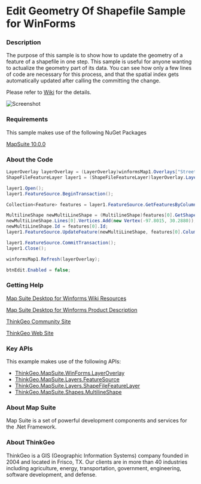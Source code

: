 # Edit Geometry Of Shapefile Sample for WinForms

### Description
The purpose of this sample is to show how to update the geometry of a feature of a shapefile in one step. This sample is useful for anyone wanting to actualize the geometry part of its data. You can see how only a few lines of code are necessary for this process, and that the spatial index gets automatically updated after calling the committing the change. 

Please refer to [Wiki](http://wiki.thinkgeo.com/wiki/map_suite_desktop_for_winforms) for the details.

![Screenshot](https://github.com/ThinkGeo/EditGeometryOfShapefileSample-ForWinForms/blob/master/ScreenShot.png)

### Requirements
This sample makes use of the following NuGet Packages

[MapSuite 10.0.0](https://www.nuget.org/packages?q=ThinkGeo)

### About the Code
```csharp
LayerOverlay layerOverlay = (LayerOverlay)winformsMap1.Overlays["StreetsOverlay"];
ShapeFileFeatureLayer layer1 = (ShapeFileFeatureLayer)layerOverlay.Layers["Streets"];

layer1.Open();
layer1.FeatureSource.BeginTransaction();

Collection<Feature> features = layer1.FeatureSource.GetFeaturesByColumnValue("RECID", "13762", ReturningColumnsType.AllColumns);

MultilineShape newMultiLineShape = (MultilineShape)features[0].GetShape();
newMultiLineShape.Lines[0].Vertices.Add(new Vertex(-97.8015, 30.2880));
newMultiLineShape.Id = features[0].Id;
layer1.FeatureSource.UpdateFeature(newMultiLineShape, features[0].ColumnValues);

layer1.FeatureSource.CommitTransaction();
layer1.Close();

winformsMap1.Refresh(layerOverlay);

btnEdit.Enabled = false;
```
### Getting Help

[Map Suite Desktop for Winforms Wiki Resources](http://wiki.thinkgeo.com/wiki/map_suite_desktop_for_winforms)

[Map Suite Desktop for Winforms Product Description](https://thinkgeo.com/ui-controls#desktop-platforms)

[ThinkGeo Community Site](http://community.thinkgeo.com/)

[ThinkGeo Web Site](http://www.thinkgeo.com)

### Key APIs
This example makes use of the following APIs:

- [ThinkGeo.MapSuite.WinForms.LayerOverlay](http://wiki.thinkgeo.com/wiki/api/thinkgeo.mapsuite.winforms.layeroverlay)
- [ThinkGeo.MapSuite.Layers.FeatureSource](http://wiki.thinkgeo.com/wiki/api/thinkgeo.mapsuite.layers.featuresource)
- [ThinkGeo.MapSuite.Layers.ShapeFileFeatureLayer](http://wiki.thinkgeo.com/wiki/api/thinkgeo.mapsuite.layers.shapefilefeaturelayer)
- [ThinkGeo.MapSuite.Shapes.MultilineShape](http://wiki.thinkgeo.com/wiki/api/thinkgeo.mapsuite.shapes.multilineshape)

### About Map Suite
Map Suite is a set of powerful development components and services for the .Net Framework.

### About ThinkGeo
ThinkGeo is a GIS (Geographic Information Systems) company founded in 2004 and located in Frisco, TX. Our clients are in more than 40 industries including agriculture, energy, transportation, government, engineering, software development, and defense.
